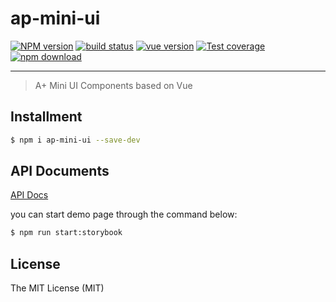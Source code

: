 # ap-mini-ui

[![NPM version][npm-image]][npm-url]
[![build status][travis-image]][travis-url]
[![vue version][vue-image]][vue-url]
[![Test coverage][coveralls-image]][coveralls-url]
[![npm download][download-image]][download-url]

[npm-image]: https://img.shields.io/npm/v/ap-mini-ui.svg?style=flat-square
[npm-url]: https://npmjs.org/package/ap-mini-ui
[travis-image]: https://img.shields.io/travis/ant-ife/ap-mini-ui.svg?style=flat-square
[travis-url]: https://travis-ci.org/ant-ife/ap-mini-ui
[vue-image]: https://img.shields.io/badge/Vue-2-green.svg?style=flat-square
[vue-url]: https://vuejs.org/
[coveralls-image]: https://img.shields.io/coveralls/ant-ife/ap-mini-ui.svg?style=flat-square
[coveralls-url]: https://coveralls.io/r/ant-ife/ap-mini-ui?branch=master
[download-image]: https://img.shields.io/npm/dm/ap-mini-ui.svg?style=flat-square
[download-url]: https://npmjs.org/package/ap-mini-ui

---

> A+ Mini UI Components based on Vue

## Installment

```bash
$ npm i ap-mini-ui --save-dev
```

## API Documents

[API Docs](//ant-ife.github.io/ap-mini-ui/)

you can start demo page through the command below:

```bash
$ npm run start:storybook
```

## License

The MIT License (MIT)
